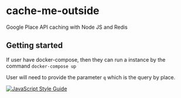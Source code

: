 # cache-me-outside
Google Place API caching with Node JS and Redis

## Getting started

If user have docker-compose, then they can run a instance by the command `docker-compose up`

User will need to provide the parameter `q` which is the query by place.

[![JavaScript Style Guide](https://img.shields.io/badge/code_style-standard-brightgreen.svg)](https://standardjs.com)
